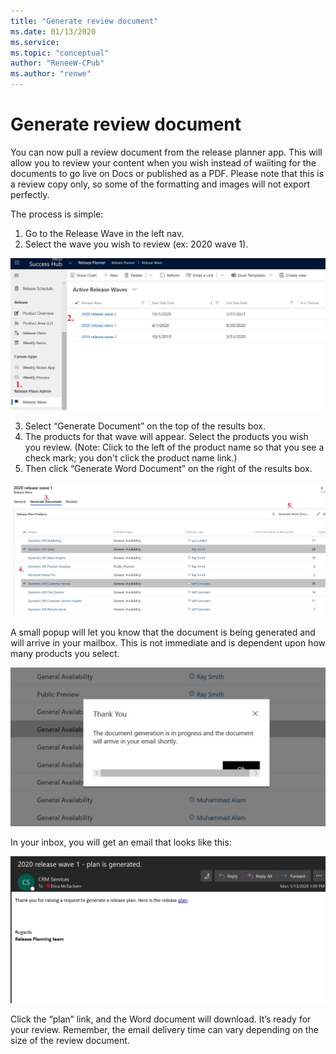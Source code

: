 ```yaml
---
title: "Generate review document"
ms.date: 01/13/2020
ms.service: 
ms.topic: "conceptual"
author: "ReneeW-CPub"
ms.author: "renwe"
---
```

# Generate review document

You can now pull a review document from the release planner app. This will allow you to review your content when you wish instead of waiiting for the documents to go live on Docs or published as a PDF. Please note that this is a review copy only, so some of the formatting and images will not export perfectly. 

The process is simple:
1.	Go to the Release Wave in the left nav.
2.	Select the wave you wish to review (ex: 2020 wave 1).

![Steps 1 and 2](media/Steps-1-2.png "Steps 1 and 2")

3.	Select “Generate Document” on the top of the results box. 
4.	The products for that wave will appear. Select the products you wish you review. 
    (Note: Click to the left of the product name so that you see a check mark; you don't click the product name link.)
5.	Then click “Generate Word Document” on the right of the results box.  

![Steps 3 to 5](media/Steps-3-5.jpg "Steps 3 to 5")

A small popup will let you know that the document is being generated and will arrive in your mailbox. This is not immediate and is dependent upon how many products you select. 

![Step 6](media/Step-6.jpg "Step 6")

In your inbox, you will get an email that looks like this: 

![Email](media/Email.JPG "Email")

Click the “plan” link, and the Word document will download. It’s ready for your review. Remember, the email delivery time can vary depending on the size of the review document. 
